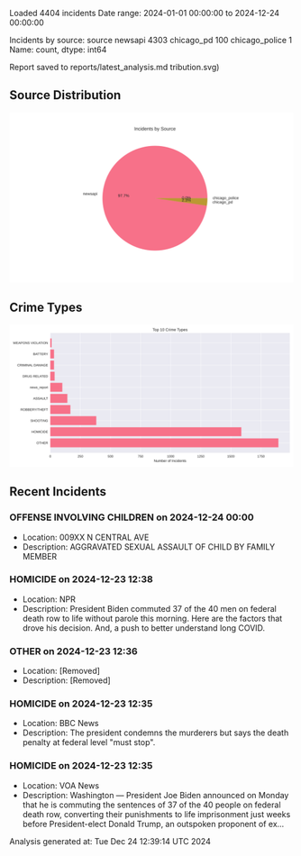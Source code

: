 
Loaded 4404 incidents
Date range: 2024-01-01 00:00:00 to 2024-12-24 00:00:00

Incidents by source:
source
newsapi           4303
chicago_pd         100
chicago_police       1
Name: count, dtype: int64

Report saved to reports/latest_analysis.md
tribution.svg)

## Source Distribution
![Source Distribution](images/source_distribution.svg)

## Crime Types
![Crime Types](images/crime_types.svg)

## Recent Incidents

### OFFENSE INVOLVING CHILDREN on 2024-12-24 00:00
- Location: 009XX N CENTRAL AVE
- Description: AGGRAVATED SEXUAL ASSAULT OF CHILD BY FAMILY MEMBER


### HOMICIDE on 2024-12-23 12:38
- Location: NPR
- Description: President Biden commuted 37 of the 40 men on federal death row to life without parole this morning. Here are the factors that drove his decision. And, a push to better understand long COVID.


### OTHER on 2024-12-23 12:36
- Location: [Removed]
- Description: [Removed]


### HOMICIDE on 2024-12-23 12:35
- Location: BBC News
- Description: The president condemns the murderers but says the death penalty at federal level "must stop".


### HOMICIDE on 2024-12-23 12:35
- Location: VOA News
- Description: Washington — President Joe Biden announced on Monday that he is commuting the sentences of 37 of the 40 people on federal death row, converting their punishments to life imprisonment just weeks before President-elect Donald Trump, an outspoken proponent of ex…

Analysis generated at: Tue Dec 24 12:39:14 UTC 2024
